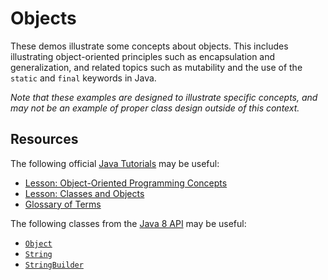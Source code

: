 Objects
=================================================

These demos illustrate some concepts about objects. This includes illustrating object-oriented principles such as encapsulation and generalization, and related topics such as mutability and the use of the `static` and `final` keywords in Java. 

*Note that these examples are designed to illustrate specific concepts, and may not be an example of proper class design outside of this context.*

## Resources ##

The following official [Java Tutorials](http://docs.oracle.com/javase/tutorial/index.html) may be useful:

- [Lesson: Object-Oriented Programming Concepts](http://docs.oracle.com/javase/tutorial/java/concepts/index.html)
- [Lesson: Classes and Objects](http://docs.oracle.com/javase/tutorial/java/javaOO/index.html)
- [Glossary of Terms](http://docs.oracle.com/javase/tutorial/information/glossary.html)

The following classes from the [Java 8 API](http://docs.oracle.com/javase/8/docs/api/) may be useful:

- [`Object`](http://docs.oracle.com/javase/8/docs/api/java/lang/Object.html)
- [`String`](http://docs.oracle.com/javase/8/docs/api/java/lang/String.html)
- [`StringBuilder`](http://docs.oracle.com/javase/8/docs/api/java/lang/StringBuilder.html)


